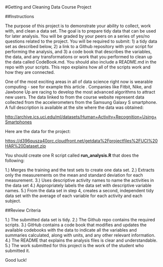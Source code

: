 #Getting and Cleaning Data Course Project 

##Instructions

The purpose of this project is to demonstrate your ability to collect, work with, and clean a data set. The goal is to prepare tidy data that can be used for later analysis. You will be graded by your peers on a series of yes/no questions related to the project. You will be required to submit: 1) a tidy data set as described below, 2) a link to a Github repository with your script for performing the analysis, and 3) a code book that describes the variables, the data, and any transformations or work that you performed to clean up the data called CodeBook.md. You should also include a README.md in the repo with your scripts. This repo explains how all of the scripts work and how they are connected.

One of the most exciting areas in all of data science right now is wearable computing - see for example this article . Companies like Fitbit, Nike, and Jawbone Up are racing to develop the most advanced algorithms to attract new users. The data linked to from the course website represent data collected from the accelerometers from the Samsung Galaxy S smartphone. A full description is available at the site where the data was obtained:

http://archive.ics.uci.edu/ml/datasets/Human+Activity+Recognition+Using+Smartphones

Here are the data for the project:

https://d396qusza40orc.cloudfront.net/getdata%2Fprojectfiles%2FUCI%20HAR%20Dataset.zip

You should create one R script called **run_analysis.R** that does the following:

1.) Merges the training and the test sets to create one data set.
2.) Extracts only the measurements on the mean and standard deviation for each measurement.
3.) Uses descriptive activity names to name the activities in the data set
4.) Appropriately labels the data set with descriptive variable names.
5.) From the data set in step 4, creates a second, independent tidy data set with the average of each variable for each activity and each subject.

##Review Criteria

1.) The submitted data set is tidy.
2.) The Github repo contains the required scripts.
3.) GitHub contains a code book that modifies and updates the available codebooks with the data to indicate all the variables and summaries calculated, along with units, and any other relevant information.
4.) The README that explains the analysis files is clear and understandable.
5.) The work submitted for this project is the work of the student who submitted it.

Good luck! 




